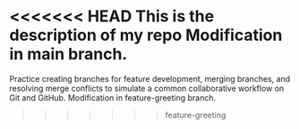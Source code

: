 <<<<<<< HEAD
This is the description of my repo
Modification in main branch. 
=======
Practice creating branches for feature development, merging branches, and resolving merge conflicts to simulate a common collaborative workflow on Git and GitHub.
Modification in feature-greeting branch.
>>>>>>> feature-greeting
